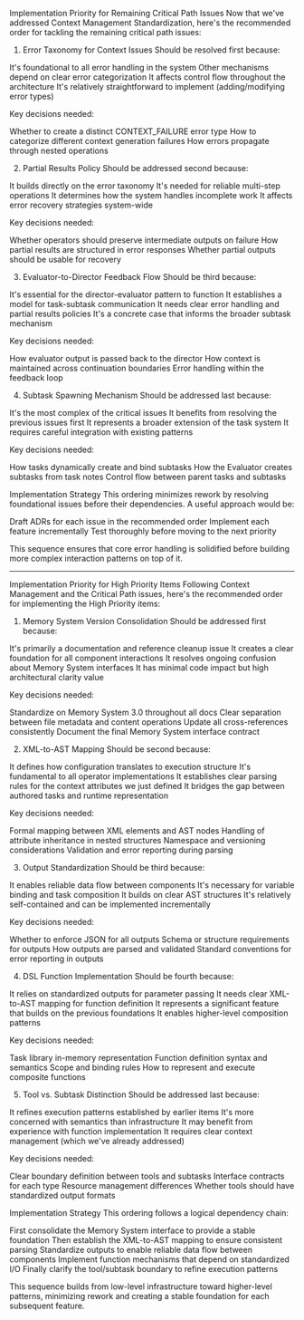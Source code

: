 Implementation Priority for Remaining Critical Path Issues
Now that we've addressed Context Management Standardization, here's the recommended order for tackling the remaining critical path issues:
1. Error Taxonomy for Context Issues
Should be resolved first because:

It's foundational to all error handling in the system
Other mechanisms depend on clear error categorization
It affects control flow throughout the architecture
It's relatively straightforward to implement (adding/modifying error types)

Key decisions needed:

Whether to create a distinct CONTEXT_FAILURE error type
How to categorize different context generation failures
How errors propagate through nested operations

2. Partial Results Policy
Should be addressed second because:

It builds directly on the error taxonomy
It's needed for reliable multi-step operations
It determines how the system handles incomplete work
It affects error recovery strategies system-wide

Key decisions needed:

Whether operators should preserve intermediate outputs on failure
How partial results are structured in error responses
Whether partial outputs should be usable for recovery

3. Evaluator-to-Director Feedback Flow
Should be third because:

It's essential for the director-evaluator pattern to function
It establishes a model for task-subtask communication
It needs clear error handling and partial results policies
It's a concrete case that informs the broader subtask mechanism

Key decisions needed:

How evaluator output is passed back to the director
How context is maintained across continuation boundaries
Error handling within the feedback loop

4. Subtask Spawning Mechanism
Should be addressed last because:

It's the most complex of the critical issues
It benefits from resolving the previous issues first
It represents a broader extension of the task system
It requires careful integration with existing patterns

Key decisions needed:

How tasks dynamically create and bind subtasks
How the Evaluator creates subtasks from task notes
Control flow between parent tasks and subtasks

Implementation Strategy
This ordering minimizes rework by resolving foundational issues before their dependencies. A useful approach would be:

Draft ADRs for each issue in the recommended order
Implement each feature incrementally
Test thoroughly before moving to the next priority

This sequence ensures that core error handling is solidified before building more complex interaction patterns on top of it.

------

Implementation Priority for High Priority Items
Following Context Management and the Critical Path issues, here's the recommended order for implementing the High Priority items:
1. Memory System Version Consolidation
Should be addressed first because:

It's primarily a documentation and reference cleanup issue
It creates a clear foundation for all component interactions
It resolves ongoing confusion about Memory System interfaces
It has minimal code impact but high architectural clarity value

Key decisions needed:

Standardize on Memory System 3.0 throughout all docs
Clear separation between file metadata and content operations
Update all cross-references consistently
Document the final Memory System interface contract

2. XML-to-AST Mapping
Should be second because:

It defines how configuration translates to execution structure
It's fundamental to all operator implementations
It establishes clear parsing rules for the context attributes we just defined
It bridges the gap between authored tasks and runtime representation

Key decisions needed:

Formal mapping between XML elements and AST nodes
Handling of attribute inheritance in nested structures
Namespace and versioning considerations
Validation and error reporting during parsing

3. Output Standardization
Should be third because:

It enables reliable data flow between components
It's necessary for variable binding and task composition
It builds on clear AST structures
It's relatively self-contained and can be implemented incrementally

Key decisions needed:

Whether to enforce JSON for all outputs
Schema or structure requirements for outputs
How outputs are parsed and validated
Standard conventions for error reporting in outputs

4. DSL Function Implementation
Should be fourth because:

It relies on standardized outputs for parameter passing
It needs clear XML-to-AST mapping for function definition
It represents a significant feature that builds on the previous foundations
It enables higher-level composition patterns

Key decisions needed:

Task library in-memory representation
Function definition syntax and semantics
Scope and binding rules
How to represent and execute composite functions

5. Tool vs. Subtask Distinction
Should be addressed last because:

It refines execution patterns established by earlier items
It's more concerned with semantics than infrastructure
It may benefit from experience with function implementation
It requires clear context management (which we've already addressed)

Key decisions needed:

Clear boundary definition between tools and subtasks
Interface contracts for each type
Resource management differences
Whether tools should have standardized output formats

Implementation Strategy
This ordering follows a logical dependency chain:

First consolidate the Memory System interface to provide a stable foundation
Then establish the XML-to-AST mapping to ensure consistent parsing
Standardize outputs to enable reliable data flow between components
Implement function mechanisms that depend on standardized I/O
Finally clarify the tool/subtask boundary to refine execution patterns

This sequence builds from low-level infrastructure toward higher-level patterns, minimizing rework and creating a stable foundation for each subsequent feature.
